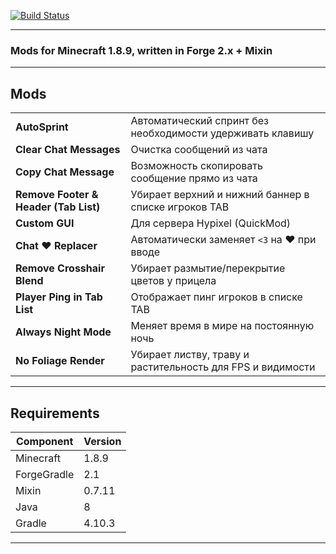 [![Build Status](https://github.com/nesquikpro/monkey/actions/workflows/gradle.yml/badge.svg)](https://github.com/nesquikpro/monkey/actions/workflows/gradle.yml)

---

### Mods for Minecraft 1.8.9, written in Forge 2.x + Mixin

---

##  Mods

|||
|------------|-------------|
| **AutoSprint** | Автоматический спринт без необходимости удерживать клавишу |
| **Clear Chat Messages** | Очистка сообщений из чата |
| **Copy Chat Message** | Возможность скопировать сообщение прямо из чата |
| **Remove Footer & Header (Tab List)** | Убирает верхний и нижний баннер в списке игроков TAB |
| **Custom GUI** | Для сервера Hypixel (QuickMod) |
| **Chat ❤ Replacer** | Автоматически заменяет `<3` на ❤️ при вводе |
| **Remove Crosshair Blend** | Убирает размытие/перекрытие цветов у прицела |
| **Player Ping in Tab List** | Отображает пинг игроков в списке TAB |
| **Always Night Mode** | Меняет время в мире на постоянную ночь |
| **No Foliage Render** | Убирает листву, траву и растительность для FPS и видимости |

---

## Requirements

| Component      | Version        |
|----------------|----------------|
| Minecraft      | 1.8.9          |
| ForgeGradle    | 2.1            |
| Mixin          | 0.7.11         |
| Java           | 8              |
| Gradle         | 4.10.3         |


---
